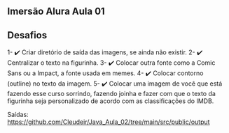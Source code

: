 ## Imersão Alura Aula 01


## Desafios

1- ✔️ Criar diretório de saída das imagens, se ainda não existir.
2- ✔️ Centralizar o texto na figurinha.
3- ✔️ Colocar outra fonte como a Comic Sans ou a Impact, a fonte usada em memes.
4- ✔️ Colocar contorno (outline) no texto da imagem.
5- ✔️ Colocar uma imagem de você que está fazendo esse curso sorrindo, fazendo joinha e fazer com que o texto da figurinha seja personalizado de acordo com as classificações do IMDB.

Saídas: https://github.com/Cleudeir/Java_Aula_02/tree/main/src/public/output